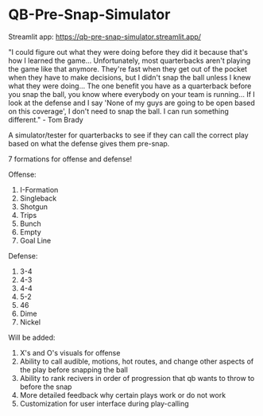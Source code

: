 # QB-Pre-Snap-Simulator

Streamlit app: https://qb-pre-snap-simulator.streamlit.app/

"I could figure out what they were doing before they did it because that's how I learned the game... Unfortunately, most quarterbacks aren't playing the game like that anymore. They're fast when they get out of the pocket when they have to make decisions, but I didn't snap the ball unless I knew what they were doing... The one benefit you have as a quarterback before you snap the ball, you know where everybody on your team is running... If I look at the defense and I say 'None of my guys are going to be open based on this coverage', I don't need to snap the ball. I can run something different." - Tom Brady

A simulator/tester for quarterbacks to see if they can call the correct play based on what the defense gives them pre-snap.

7 formations for offense and defense!

Offense:
1. I-Formation
2. Singleback
3. Shotgun
4. Trips
5. Bunch
6. Empty
7. Goal Line

Defense:
1. 3-4
2. 4-3
3. 4-4
4. 5-2
5. 46
6. Dime
7. Nickel

Will be added:
1. X's and O's visuals for offense
2. Ability to call audible, motions, hot routes, and change other aspects of the play before snapping the ball
3. Ability to rank recivers in order of progression that qb wants to throw to before the snap
4. More detailed feedback why certain plays work or do not work
5. Customization for user interface during play-calling

